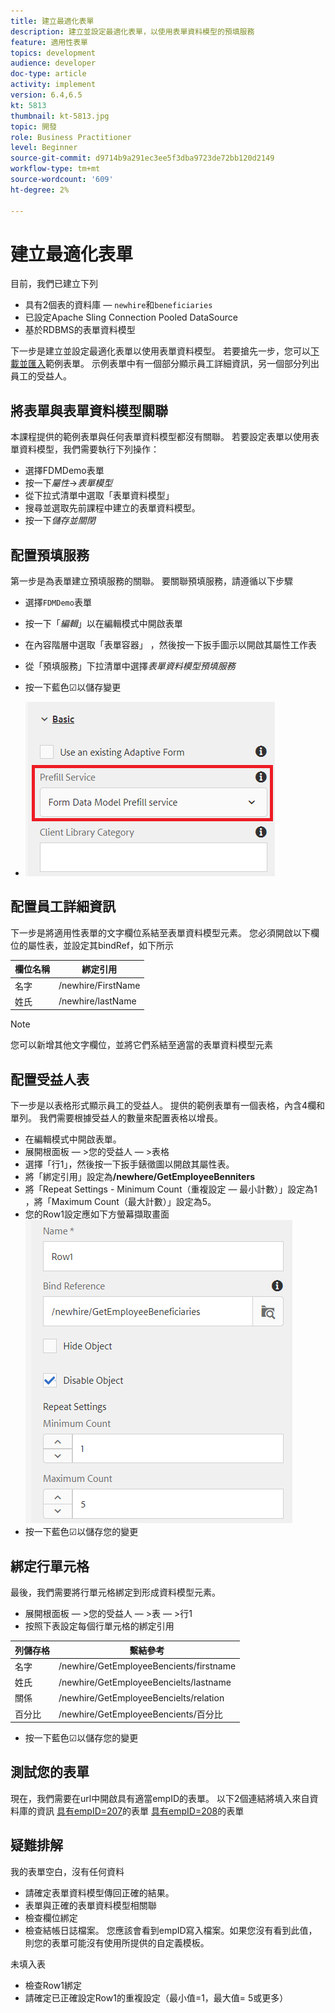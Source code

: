 ```yaml
---
title: 建立最適化表單
description: 建立並設定最適化表單，以使用表單資料模型的預填服務
feature: 適用性表單
topics: development
audience: developer
doc-type: article
activity: implement
version: 6.4,6.5
kt: 5813
thumbnail: kt-5813.jpg
topic: 開發
role: Business Practitioner
level: Beginner
source-git-commit: d9714b9a291ec3ee5f3dba9723de72bb120d2149
workflow-type: tm+mt
source-wordcount: '609'
ht-degree: 2%

---
```



# 建立最適化表單

目前，我們已建立下列

* 具有2個表的資料庫 — `newhire`和`beneficiaries`
* 已設定Apache Sling Connection Pooled DataSource
* 基於RDBMS的表單資料模型

下一步是建立並設定最適化表單以使用表單資料模型。  若要搶先一步，您可以[下載並匯入](assets/fdm-demo-af.zip)範例表單。 示例表單中有一個部分顯示員工詳細資訊，另一個部分列出員工的受益人。

## 將表單與表單資料模型關聯

本課程提供的範例表單與任何表單資料模型都沒有關聯。 若要設定表單以使用表單資料模型，我們需要執行下列操作：

* 選擇FDMDemo表單
* 按一下&#x200B;_屬性_->_表單模型_
* 從下拉式清單中選取「表單資料模型」
* 搜尋並選取先前課程中建立的表單資料模型。
* 按一下&#x200B;_儲存並關閉_

## 配置預填服務

第一步是為表單建立預填服務的關聯。 要關聯預填服務，請遵循以下步驟

* 選擇`FDMDemo`表單
* 按一下「_編輯_」以在編輯模式中開啟表單
* 在內容階層中選取「表單容器」 ，然後按一下扳手圖示以開啟其屬性工作表
* 從「預填服務」下拉清單中選擇&#x200B;_表單資料模型預填服務_
* 按一下藍色☑以儲存變更

* ![預填服務](assets/fdm-prefill.png)

## 配置員工詳細資訊

下一步是將適用性表單的文字欄位系結至表單資料模型元素。 您必須開啟以下欄位的屬性表，並設定其bindRef，如下所示


| 欄位名稱 | 綁定引用 |
|------------|--------------------|
| 名字 | /newhire/FirstName |
| 姓氏 | /newhire/lastName |

>[!NOTE]
>
>您可以新增其他文字欄位，並將它們系結至適當的表單資料模型元素

## 配置受益人表

下一步是以表格形式顯示員工的受益人。 提供的範例表單有一個表格，內含4欄和單列。 我們需要根據受益人的數量來配置表格以增長。

* 在編輯模式中開啟表單。
* 展開根面板 — >您的受益人 — >表格
* 選擇「行1」，然後按一下扳手錶徵圖以開啟其屬性表。
* 將「綁定引用」設定為&#x200B;**/newhere/GetEmployeeBenniters**
* 將「Repeat Settings - Minimum Count（重複設定 — 最小計數）」設定為1 ，將「Maximum Count（最大計數）」設定為5。
* 您的Row1設定應如下方螢幕擷取畫面
   ![row-configure](assets/configure-row.PNG)
* 按一下藍色☑以儲存您的變更

## 綁定行單元格

最後，我們需要將行單元格綁定到形成資料模型元素。

* 展開根面板 — >您的受益人 — >表 — >行1
* 按照下表設定每個行單元格的綁定引用

| 列儲存格 | 繫結參考 |
|------------|----------------------------------------------|
| 名字 | /newhire/GetEmployeeBencients/firstname |
| 姓氏 | /newhire/GetEmployeeBencielts/lastname |
| 關係 | /newhire/GetEmployeeBencielts/relation |
| 百分比 | /newhire/GetEmployeeBencients/百分比 |

* 按一下藍色☑以儲存您的變更

## 測試您的表單

現在，我們需要在url中開啟具有適當empID的表單。 以下2個連結將填入來自資料庫的資訊
[具有empID=207](http://localhost:4502/content/dam/formsanddocuments/fdmdemo/jcr:content?wcmmode=disabled&amp;empID=207)的表單
[具有empID=208](http://localhost:4502/content/dam/formsanddocuments/fdmdemo/jcr:content?wcmmode=disabled&amp;empID=208)的表單

## 疑難排解

我的表單空白，沒有任何資料

* 請確定表單資料模型傳回正確的結果。
* 表單與正確的表單資料模型相關聯
* 檢查欄位綁定
* 檢查結帳日誌檔案。 您應該會看到empID寫入檔案。如果您沒有看到此值，則您的表單可能沒有使用所提供的自定義模板。

未填入表

* 檢查Row1綁定
* 請確定已正確設定Row1的重複設定（最小值=1，最大值= 5或更多）

